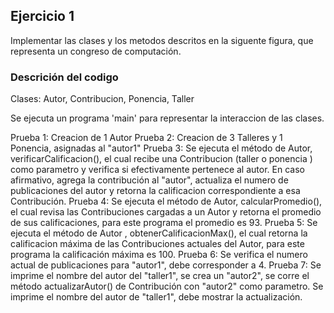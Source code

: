 ## Ejercicio 1

Implementar las clases y los metodos descritos en la siguente figura, que representa un congreso de computación.


### Descrición del codigo

Clases: Autor, Contribucion, Ponencia, Taller

Se ejecuta un programa 'main' para representar la interaccion de las clases.

Prueba 1: Creacion de 1 Autor
Prueba 2: Creacion de 3 Talleres y 1 Ponencia, asignadas al "autor1"
Prueba 3: Se ejecuta el método de Autor, verificarCalificacion(), el cual recibe una Contribucion (taller o ponencia ) como parametro y verifica si efectivamente pertenece al autor. En caso afirmativo, agrega la contribución al "autor", actualiza el numero de publicaciones del autor y retorna la calificacion correspondiente a esa Contribución.
Prueba 4: Se ejecuta el método de Autor, calcularPromedio(), el cual revisa las Contribuciones cargadas a un Autor y retorna el promedio de sus calificaciones, para este programa el promedio es 93.
Prueba 5: Se ejecuta el método de Autor , obtenerCalificacionMax(), el cual retorna la calificacion máxima de las Contribuciones actuales del Autor, para este programa la calificación máxima es 100.
Prueba 6: Se verifica el numero actual de publicaciones para "autor1", debe corresponder a 4.
Prueba 7: Se imprime el nombre del autor del "taller1", se crea un "autor2", se corre el método actualizarAutor() de Contribución con "autor2" como parametro. Se imprime el nombre del autor de "taller1", debe mostrar la actualización.